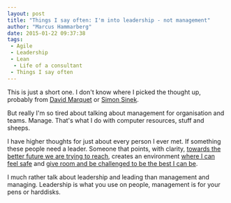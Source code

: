 ```yaml
---
layout: post
title: "Things I say often: I'm into leadership - not management"
author: "Marcus Hammarberg"
date: 2015-01-22 09:37:38
tags:
 - Agile
 - Leadership
 - Lean
  - Life of a consultant
 - Things I say often
---
```


This is just a short one. I don't know where I picked the thought up, probably from [David Marquet](http://www.davidmarquet.com/) or [Simon Sinek](https://www.startwithwhy.com/).

But really I'm so tired about talking about management for organisation and teams. Manage. That's what I do with computer resources, stuff and sheeps.

I have higher thoughts for just about every person I ever met. If something these people need a leader. Someone that points, with clarity, [towards the better future we are trying to reach](http://www.marcusoft.net/2014/10/vision-statements.html), creates an environment [where I can feel safe](http://www.ted.com/talks/simon_sinek_why_good_leaders_make_you_feel_safe) and [give room and be challenged to be the best I can be](https://twitter.com/woodyzuill/status/494416680622108672).

I much rather talk about leadership and leading than management and managing. Leadership is what you use on people, management is for your pens or harddisks.